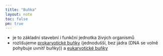 ```yaml
---
title: "Buňka"
layout: note
toc: false
pm: true
---
```

- je to základní stavební i funkční jednotka živých organismů
- rozlišujeme [prokaryotické buňky](/notes/school/biology/prokaryotic-cell) (jednodušší, bez jádra (DNA se volně pohybuje uvnitř buňky)) a [eukaryotické buňky](/notes/school/biology/eukaryotic-cell)